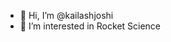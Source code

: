 - 👋 Hi, I’m @kailashjoshi
- 👀 I’m interested in Rocket Science

<!---
kailashjoshi/kailashjoshi is a ✨ special ✨ repository because its `README.md` (this file) appears on your GitHub profile.
You can click the Preview link to take a look at your changes.
--->
